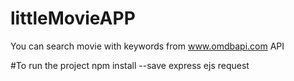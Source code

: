# littleMovieAPP
You can search movie with keywords from www.omdbapi.com API

#To run the project
npm install --save express ejs request
